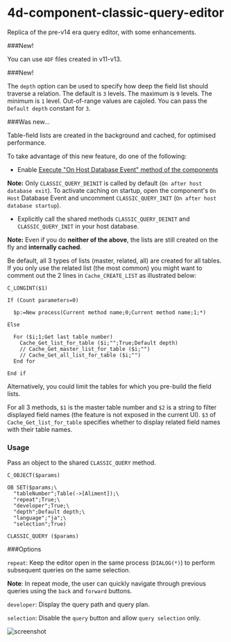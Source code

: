 # 4d-component-classic-query-editor
Replica of the pre-v14 era query editor, with some enhancements.

###New!

You can use ``4DF`` files created in v11-v13.

###New!

The ``depth`` option can be used to specify how deep the field list should traverse a relation. The default is ``3`` levels. The maximum is ``9`` levels. The minimum is ``1`` level. Out-of-range values are cajoled. You can pass the ``Default depth`` constant for ``3``.

###Was new...

Table-field lists are created in the background and cached, for optimised performance.

To take advantage of this new feature, do one of the following:

* Enable [Execute "On Host Database Event" method of the components](http://doc.4d.com/4Dv15/4D/15.3/Security-page.300-3162580.en.html)

**Note:** Only ``CLASSIC_QUERY_DEINIT`` is called by default (``On after host database exit``). To activate caching on startup, open the component's ``On Host`` Database Event and uncomment ``CLASSIC_QUERY_INIT`` (``On after host database startup``).

* Explicitly call the shared methods ``CLASSIC_QUERY_DEINIT`` and ``CLASSIC_QUERY_INIT`` in your host database.

**Note:** Even if you do __neither of the above__, the lists are still created on the fly and __internally cached__. 

Be default, all 3 types of lists (master, related, all) are created for all tables. If you only use the related list (the most common) you might want to comment out the 2 lines in ``Cache_CREATE_LIST`` as illustrated below:

```
C_LONGINT($1)

If (Count parameters=0)

  $p:=New process(Current method name;0;Current method name;1;*)

Else 

  For ($i;1;Get last table number)
    Cache_Get_list_for_table ($i;"";True;Default depth)
    // Cache_Get_master_list_for_table ($i;"")
    // Cache_Get_all_list_for_table ($i;"")
  End for 

End if 
```

Alternatively, you could limit the tables for which you pre-build the field lists.

For all 3 methods, ``$1`` is the master table number and ``$2`` is a string to filter displayed field names (the feature is not exposed in the current UI). ``$3`` of ``Cache_Get_list_for_table`` specifies whether to display related field names with their table names.

### Usage

Pass an object to the shared ``CLASSIC_QUERY`` method.

```
C_OBJECT($params)

OB SET($params;\
  "tableNumber";Table(->[Aliment]);\
  "repeat";True;\
  "developer";True;\
  "depth";Default depth;\
  "language";"ja";\
  "selection";True)

CLASSIC_QUERY ($params)
```

###Options

``repeat``: Keep the editor open in the same process (``DIALOG(*)``) to perform subsequent queries on the same selection.

**Note**: In repeat mode, the user can quickly navigate through previous queries using the ``back`` and ``forward`` buttons.

``developer``: Display the query path and query plan.

``selection``: Disable the ``query`` button and allow ``query selection`` only.

![screenshot](https://cloud.githubusercontent.com/assets/1725068/16935310/3f302074-4d99-11e6-9b9d-9bf171874cc6.png)
